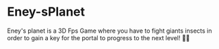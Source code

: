 # Eney-sPlanet
Eney's planet is a 3D Fps Game where you have to fight giants insects in order to gain a key for the portal to progress to the next level! 🦟🔫
